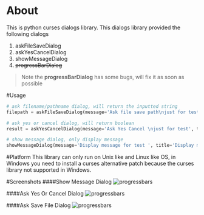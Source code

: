 About
=====
This is python curses dialogs library.
This dialogs library provided the following dialogs

1. askFileSaveDialog
2. askYesCancelDialog
3. showMessageDialog
4. ~~progressBarDialog~~

> Note the **progressBarDialog** has some bugs, will fix it as soon as possible

#Usage
```python
# ask filename/pathname dialog, will return the inputted string
filepath = askFileSaveDialog(message='Ask file save path\njust for test', title='Ask save file Dialog')

# ask yes or cancel dialog, will return boolean
result = askYesCancelDialog(message='Ask Yes Cancel \njust for test', title='Ask Yes Cancel Dialog', title_attr=curses.A_STANDOUT|curses.A_BOLD)

# show message dialog, only display message
showMessageDialog(message='Display message for test ', title='Display message ')
```

#Platform
This library can only run on Unix like and Linux like OS, in Windows you need to install a curses alternative patch because the curses library not supported in Windows.

#Screenshots
####Show Message Dialog
<img src="https://raw.github.com/jacklam718/cursDialogs/master/screenshots/display-message-dialog.png" alt="progressbars">

####Ask Yes Or Cancel Dialog
<img src="https://raw.github.com/jacklam718/cursDialogs/master/screenshots/ask-yes-cancel-dialog.png" alt="progressbars">

####Ask Save File Dialog
<img src="https://raw.github.com/jacklam718/cursDialogs/master/screenshots/ask-save-dialog.png" alt="progressbars">
